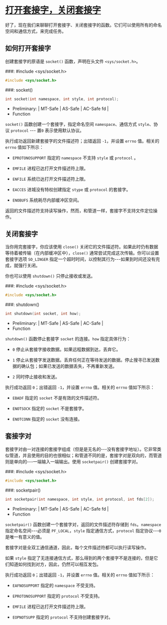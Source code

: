 # [打开套接字，关闭套接字](https://www.gnu.org/software/libc/manual/html_node/Open_002fClose-Sockets.html#Open_002fClose-Sockets)

好了，现在我们来聊聊打开套接字、关闭套接字的函数。它们可以使用所有的命名空间和通信方式，来完成任务。

## 如何打开套接字

创建套接字的原语是 `socket()` 函数，声明在头文件 `<sys/socket.h>`。

###: #include &lt;sys/socket.h&gt;

```c
#include <sys/socket.h>
```

###: socket()

```c
int socket(int namespace, int style, int protocol);
```

* Preliminary: | MT-Safe | AS-Safe | AC-Safe fd |
* Function

`socket()` 函数创建一个套接字，指定命名空间 `namespace`、通信方式 `style`、协议 `protocol` --- 置`0` 表示使用默认协议。

执行成功返回新建套接字的文件描述符；出错返回 `-1`，并设置 `errno` 值。相关的 `errno` 值如下所示：

* `EPROTONOSUPPORT` 指定的 `namespace` 不支持 `style` 或 `protocol` 。

* `EMFILE` 进程已达打开文件描述符上限。

* `ENFILE` 系统已达打开文件描述符上限。

* `EACCES` 进城没有特权创建指定 `stype` 或 `protocol` 的套接字。

* `ENOBUFS` 系统耗尽内部缓冲区空间。

返回的文件描述符支持读写操作，然而，和管道一样，套接字不支持文件定位操作。

###

## 关闭套接字

当你用完套接字，你应该使用 `close()` 关闭它的文件描述符。如果此时仍有数据等待着被传输（在内部缓冲区中），`close()` 通常尝试完成这次传输。你可以设置套接字选项 `SO_LINGER` 指定一个超时时间，以控制其行为---如果到时间还没有完成，就强行关闭。

你也可以使用 `shutdown()` 只停止接收或发送。

###: #include &lt;sys/socket.h&gt;

```c
#include <sys/socket.h>
```

###: shutdown()

```c
int shutdown(int socket, int how);
```

* Preliminary: | MT-Safe | AS-Safe | AC-Safe |
* Function

`shutdown()` 函数停止套接字 `socket` 的连接。`how` 指定具体行为：

* `0` 停止从套接字接收数据。如果远程数据到达，丢弃它。

* `1` 停止从套接字发送数据。丢弃任何正在等待发送的数据。停止搜寻已发送数据的确认包；如果已发送的数据丢失，不再重新发送。

* `2` 同时停止接收和发送。

执行成功返回 `0`；出错返回 `-1`，并设置 `errno` 值。相关的 `errno` 值如下所示：

* `EBADF` 指定的 `socket` 不是有效的文件描述符。

* `ENOTSOCK` 指定的 `socket` 不是套接字。

* `ENOTCONN` 指定的 `socket` 没有连接。

###

## 套接字对

套接字对由一对连接的套接字组成（但是是无名的---没有套接字地址）。它非常类似管道，并且使用的目的也很相似；和管道不同的是，套接字对是双向的，而管道则是单向的---一端输入一端输出。使用 `socketpair()` 创建套接字对。

###: #include &lt;sys/socket.h&gt;

```c
#include <sys/socket.h>
```

###: socketpair()

```c
int socketpair(int namespace, int style, int protocol, int fds[2]);
```

* Preliminary: | MT-Safe | AS-Safe | AC-Safe fd |
* Function

`socketpair()` 函数创建一个套接字对，返回的文件描述符存储到 `fds`。`namespace` 指定命名空间---必须是 `PF_LOCAL`，`style` 指定通信方式，`protocol` 指定协议---`0` 是唯一有意义的值。

套接字对是全双工通信通道，因此，每个文件描述符都可以执行读写操作。

如果 `style` 指定了无连接通信方式，那么得到的两个套接字不是连接的，但是它们知道如何找到对方，因此，仍然可以相互发包。

执行成功返回 `0`；出错返回 `-1`，并设置 `errno` 值。相关的 `errno` 值如下所示：

* `EAFNOSUPPORT` 指定的 `namespace` 不受支持。

* `EPROTONOSUPPORT` 指定的 `protocol` 不受支持。

* `EMFILE` 进程已达打开文件描述符上限。

* `EOPNOTSUPP` 指定的 `protocol` 不支持创建套接字对。

###   

